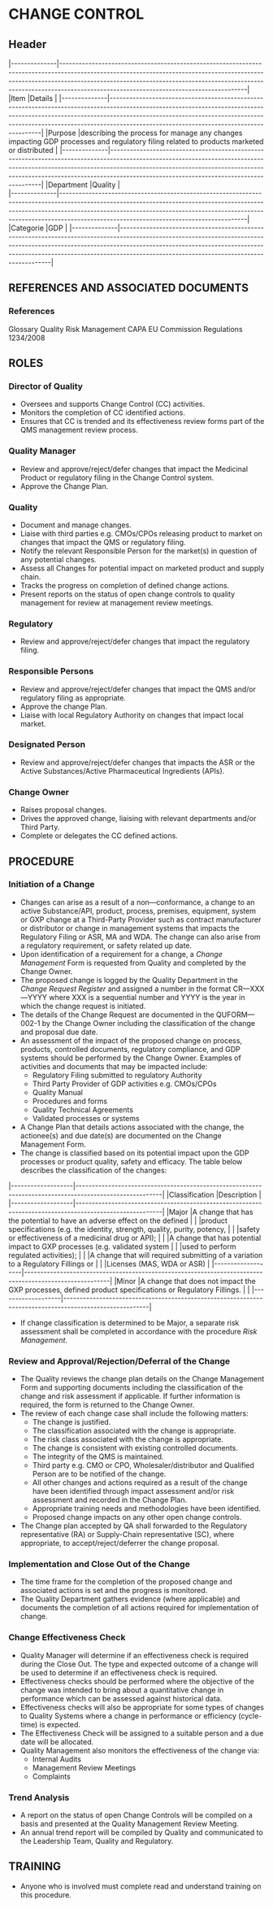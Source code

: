 # CHANGE CONTROL

## Header

|--------------|---------------------------------------------------------------------------------------------------------------------------------------------------------------------------------------------------------------------------------------------------------------------------------------------------| 
|Item          |Details                                                                                                                                                                                                                                                                                            | 
|--------------|---------------------------------------------------------------------------------------------------------------------------------------------------------------------------------------------------------------------------------------------------------------------------------------------------| 
|Purpose       |describing the process for manage any changes impacting GDP processes and regulatory filing related to products marketed or distributed                                                                                                                                                            |
|--------------|---------------------------------------------------------------------------------------------------------------------------------------------------------------------------------------------------------------------------------------------------------------------------------------------------| 
|Department    |Quality                                                                                                                                                                                                                                                                                            |   
|--------------|---------------------------------------------------------------------------------------------------------------------------------------------------------------------------------------------------------------------------------------------------------------------------------------------------| 
|Categorie     |GDP                                                                                                                                                                                                                                                                                                | 
|--------------|---------------------------------------------------------------------------------------------------------------------------------------------------------------------------------------------------------------------------------------------------------------------------------------------------| 

## REFERENCES AND ASSOCIATED DOCUMENTS

### References

Glossary
Quality Risk Management
CAPA
EU Commission Regulations 1234/2008

## ROLES

### Director of Quality
* Oversees and supports Change Control (CC) activities.
* Monitors the completion of CC identified actions.
* Ensures that CC is trended and its effectiveness review forms part of the QMS management review process.

### Quality Manager
* Review and approve/reject/defer changes that impact the Medicinal Product or regulatory filing in the Change Control system.
* Approve the Change Plan.

### Quality
* Document and manage changes.
* Liaise with third parties e.g. CMOs/CPOs releasing product to market on changes that impact the QMS or regulatory filing.
* Notify the relevant Responsible Person for the market(s) in question of any potential changes.
* Assess all Changes for potential impact on marketed product and supply chain.
* Tracks the progress on completion of defined change actions.
* Present reports on the status of open change controls to quality management for review at management review meetings.

### Regulatory
* Review and approve/reject/defer changes that impact the regulatory filing.

### Responsible Persons
* Review and approve/reject/defer changes that impact the QMS and/or regulatory filing as appropriate.
* Approve the change Plan.
* Liaise with local Regulatory Authority on changes that impact local market.

### Designated Person 
* Review and approve/reject/defer changes that impacts the ASR or the Active Substances/Active Pharmaceutical Ingredients (APIs).

### Change Owner
* Raises proposal changes. 
* Drives the approved change, liaising with relevant departments and/or Third Party.
* Complete or delegates the CC defined actions.

## PROCEDURE

### Initiation of a Change 
* Changes can arise as a result of a non—conformance, a change to an active Substance/API, product, process, premises, equipment, system or GXP change at a Third-Party Provider such as contract manufacturer or distributor or change in management systems that impacts the Regulatory Filing or ASR, MA and WDA. The change can also arise from a regulatory requirement, or safety related up date.
* Upon identification of a requirement for a change, a *Change Management* Form is requested from Quality and completed by the Change Owner.
* The proposed change is logged by the Quality Department in the *Change Request Register* and assigned a number in the format CR—XXX—YYYY where XXX is a sequential number and YYYY is the year in which the change request is initiated.
* The details of the Change Request are documented in the QUFORM—002-1 by the Change Owner including the classification of the change and proposal due date.
* An assessment of the impact of the proposed change on process, products, controlled documents, regulatory compliance, and GDP systems should be performed by the Change Owner. Examples of activities and documents that may be impacted include:
  * Regulatory Filing submitted to regulatory Authority
  * Third Party Provider of GDP activities e.g. CMOs/CPOs
  * Quality Manual
  * Procedures and forms
  * Quality Technical Agreements
  * Validated processes or systems
* A Change Plan that details actions associated with the change, the actionee(s) and due date(s) are documented on the Change Management Form.
* The change is classified based on its potential impact upon the GDP processes or product quality, safety and efficacy. The table below describes the classification of the changes:

|-------------------|--------------------------------------------------------------------------------------------------------|
|Classification     |Description                                                                                             |
|-------------------|--------------------------------------------------------------------------------------------------------|
|Major              |A change that has the potential to have an adverse effect on the defined                                |
|                   |product specifications (e.g. the identity, strength, quality, purity, potency,                          |
|                   |safety or effectiveness of a medicinal drug or API);                                                    |
|                   |A change that has potential impact to GXP processes (e.g. validated system                              |
|                   |used to perform regulated activities);                                                                  |
|                   |A change that will required submitting of a variation to a Regulatory Fillings or                       | 
|                   |Licenses (MAS, WDA or ASR)                                                                              |
|-------------------|--------------------------------------------------------------------------------------------------------|
|Minor              |A change that does not impact the GXP processes, defined product specifications or Regulatory Fillings. |                                                                             |
|-------------------|--------------------------------------------------------------------------------------------------------|


* If change classification is determined to be Major, a separate risk assessment shall be completed in accordance with the procedure *Risk Management*.

### Review and Approval/Rejection/Deferral of the Change
* The Quality reviews the change plan details on the Change Management Form and supporting documents including the classification of the change and risk assessment if applicable. If further information is required, the form is returned to the Change Owner.
* The review of each change case shall include the following matters:
  * The change is justified.
  * The classification associated with the change is appropriate.
  * The risk class associated with the change is appropriate.
  * The change is consistent with existing controlled documents.
  * The integrity of the QMS is maintained.
  * Third party e.g. CMO or CPO, Wholesaler/distributor and Qualified Person are to be notified of the change.
  * All other changes and actions required as a result of the change have been identified through impact assessment and/or risk assessment and recorded in the Change Plan.
  * Appropriate training needs and methodologies have been identified.
  * Proposed change impacts on any other open change controls.
* The Change plan accepted by QA shall forwarded to the Regulatory representative (RA) or Supply-Chain representative (SC), where appropriate, to accept/reject/deferrer the change proposal.

### Implementation and Close Out of the Change
* The time frame for the completion of the proposed change and associated actions is set and the progress is monitored.
* The Quality Department gathers evidence (where applicable) and documents the completion of all actions required for implementation of change. 

### Change Effectiveness Check
* Quality Manager will determine if an effectiveness check is required during the Close Out. The type and expected outcome of a change will be used to determine if an effectiveness check is required.
* Effectiveness checks should be performed where the objective of the change was intended to bring about a quantitative change in performance which can be assessed against historical data.
* Effectiveness checks will also be appropriate for some types of changes to Quality Systems where a change in performance or efficiency (cycle-time) is expected. 
* The Effectiveness Check will be assigned to a suitable person and a due date will be allocated. 
* Quality Management also monitors the effectiveness of the change via:
  * Internal Audits
  * Management Review Meetings
  * Complaints

### Trend Analysis
* A report on the status of open Change Controls will be compiled on a basis and presented at the Quality Management Review Meeting. 
* An annual trend report will be compiled by Quality and communicated to the Leadership Team, Quality and Regulatory.

## TRAINING 
* Anyone who is involved must complete read and understand training on this procedure.

